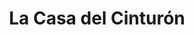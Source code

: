 ---
title: "La Casa del Cinturón"
url: /benidorm/la-casa-del-cinturon-carrer-de-tomas-ortuno/
shop: general
---